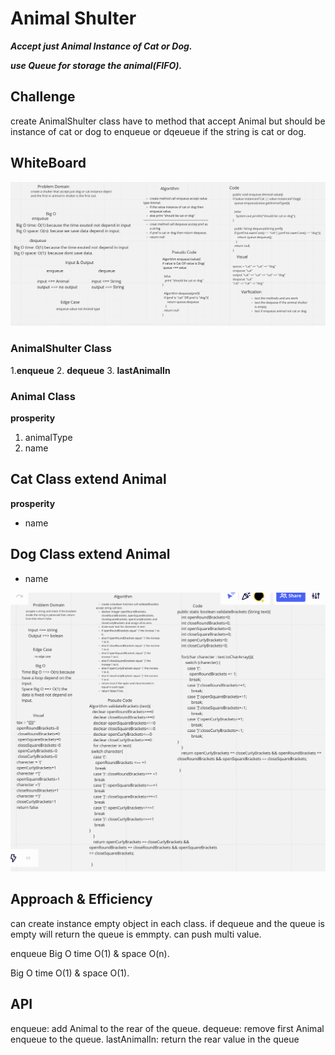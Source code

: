 
# Animal Shulter

***Accept just Animal Instance of Cat or Dog.***



***use Queue for storage the animal(FIFO).***
## Challenge


create AnimalShulter class have to method that accept Animal but should be
instance of cat or dog to enqueue or dqeueue if the string is cat or dog.

## WhiteBoard

![](AnimalShulter.png)

### AnimalShulter Class

1.**enqueue**
2. **dequeue**
3. **lastAnimalIn**

### Animal Class
**prosperity**
1. animalType
2. name
## Cat Class extend Animal
**prosperity**

* name
## Dog Class extend Animal

* name


![Bracket](Bracket.png)
## Approach & Efficiency

can create instance empty object in each class. if dequeue and the queue is empty will return the queue is emmpty.
can push multi value.

enqueue Big O time O(1) & space O(n).

Big O time O(1) & space O(1).

## API
enqueue: add Animal to the rear of the queue.
dequeue: remove first Animal enqueue to the queue.
lastAnimalIn: return the rear value in the queue







